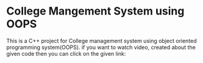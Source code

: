 # College Mangement System using OOPS 
 This is a C++ project for College management system using object oriented programming system(OOPS).
if you want to watch video, created about the given code then you can click on the given link:
 
